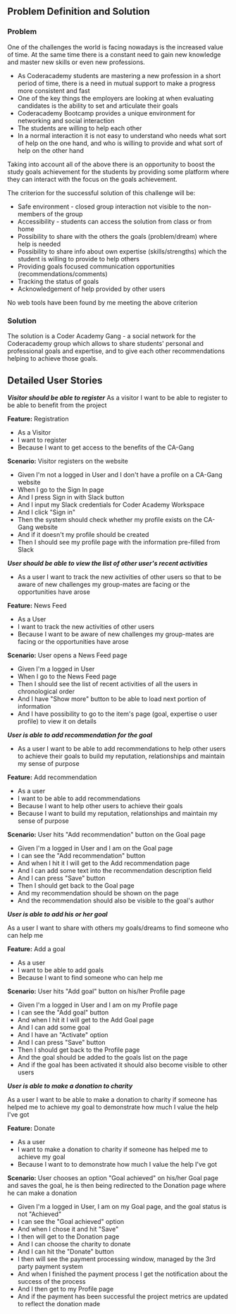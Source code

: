


## Problem Definition and Solution
 ### Problem
One of the challenges the world is facing nowadays is the increased value of time. At the same time there is a constant need to gain new knowledge and master new skills or even new professions.

- As Coderacademy students are mastering a new profession in a short period of time, there is a need in mutual support to make a progress more consistent and fast
- One of the key things the employers are looking at when evaluating candidates is the ability to set and articulate their goals
- Coderacademy Bootcamp provides a unique environment for networking and social interaction
- The students are willing to help each other
- In a normal interaction it is not easy to understand who needs what sort of help on the one hand, and who is willing to provide and what sort of help on the other hand

Taking into account all of the above there is an opportunity to boost the study goals achievement for the students by providing some platform where they can interact with the focus on the goals achievement.

The criterion for the successful solution of this challenge will be:
- Safe environment - closed group interaction not visible to the non-members of the group
- Accessibility - students can access the solution from class or from home
- Possibility to share with the others the goals (problem/dream) where help is needed
- Possibility to share info about own expertise (skills/strengths) which the student is willing to provide to help others
- Providing goals focused communication opportunities (recommendations/comments)
- Tracking the status of goals
- Acknowledgement of help provided by other users

No web tools have been found by me meeting the above criterion
 ###  Solution
The solution is a Coder Academy Gang - a social network for the Coderacademy group which allows to share students' personal and professional goals and expertise, and to give each other recommendations helping to achieve those goals.

##  Detailed User Stories
_**Visitor should be able to register**_
As a visitor I want to be able to register to be able to benefit from the project

**Feature:**  Registration
-   As a Visitor
-   I want to register
-   Because I want to get access to the benefits of the CA-Gang

**Scenario:**  Visitor registers on the website

-   Given I'm not a logged in User and I don't have a profile on a CA-Gang website
-   When I go to the Sign In page
-   And I press Sign in with Slack button
-  And I input my Slack credentials for Coder Academy Workspace
-   And I click "Sign in"
-  Then the system should check whether my profile exists on the CA-Gang website
- And if it doesn't my profile should be created
-   Then I should see my profile page with the information pre-filled from Slack

_**User should be able to view the list of other user's recent activities**_
- As a user I want to track the new activities of other users so that to be aware of new challenges my group-mates are facing or the opportunities have arose

**Feature:** News Feed
-   As a User
-   I want to track the new activities of other users
-   Because I want to be aware of new challenges my group-mates are facing or the opportunities have arose

**Scenario:**  User opens a News Feed page

-   Given I'm a logged in User
-   When I go to the News Feed page
-  Then I should see the list of recent activities of all the users in chronological order
- And I have "Show more" button to be able to load next portion of information
- And I have possibility to go to the item's page (goal, expertise o user profile) to view it on details

_**User is able to add recommendation for the goal**_
- As a user I want to be able to add recommendations to help other users to achieve their goals to build my reputation, relationships and maintain my sense of purpose

**Feature:** Add recommendation
- As a user
- I want to be able to add recommendations
- Because I want to help other users to achieve their goals
- Because I want to build my reputation, relationships and maintain my sense of purpose

**Scenario:**  User hits "Add recommendation" button on the Goal page

-   Given I'm a logged in User and I am on the Goal page
- I can see the "Add recommendation" button
-   And when I hit it I will get to the Add recommendation page
-  And I can add some text into the recommendation description field
- And I can press "Save" button
- Then I should get back to the Goal page
- And my recommendation should be shown on the page
- And the recommendation should also be visible to the goal's author

_**User is able to add his or her goal**_

As a user I want to share with others my goals/dreams to find someone who can help me

**Feature:** Add a goal
- As a user
- I want to be able to add goals
- Because I want to find someone who can help me

**Scenario:**  User hits "Add goal" button on his/her Profile page

-   Given I'm a logged in User and I am on my Profile page
- I can see the "Add goal" button
-   And when I hit it I will get to the Add Goal page
-  And I can add some goal
- And I have an "Activate" option
- And I can press "Save" button
- Then I should get back to the Profile page
- And the goal should be added to the goals list on the page
- And if the goal has been activated it should also become visible to other users

_**User is able to make a donation to charity**_

As a user I want to be able to make a donation to charity if someone has helped me to achieve my goal to demonstrate how much I value the help I've got

**Feature:** Donate
- As a user
- I want to make a donation to charity if someone has helped me to achieve my goal
- Because I want to to demonstrate how much I value the help I've got

**Scenario:**  User chooses an option "Goal achieved" on his/her Goal page and saves the goal, he is then being redirected to the Donation page where he can make a donation

-   Given I'm a logged in User, I am on my Goal page, and the goal status is not "Achieved"
- I can see the "Goal achieved" option
-   And when I chose it and hit "Save"
- I then will get to the Donation page
-  And I can choose the charity to donate
- And I can hit the "Donate" button
- I then will see the payment processing window, managed by the 3rd party payment system
- And when I finished the payment process I get the notification about the success of the process
- And I then get to my Profile page
- And if the payment has been successful the project metrics are updated to reflect the donation made
